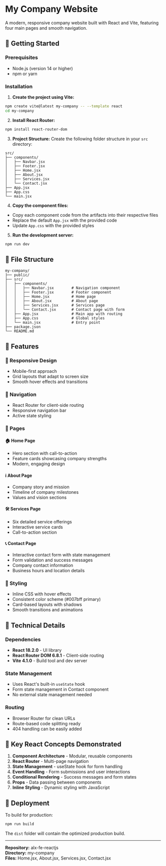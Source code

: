 # My Company Website

A modern, responsive company website built with React and Vite, featuring four main pages and smooth navigation.

## 🚀 Getting Started

### Prerequisites
- Node.js (version 14 or higher)
- npm or yarn

### Installation

1. **Create the project using Vite:**
```bash
npm create vite@latest my-company -- --template react
cd my-company
```

2. **Install React Router:**
```bash
npm install react-router-dom
```

3. **Project Structure:**
Create the following folder structure in your `src` directory:
```
src/
├── components/
│   ├── Navbar.jsx
│   ├── Footer.jsx
│   ├── Home.jsx
│   ├── About.jsx
│   ├── Services.jsx
│   └── Contact.jsx
├── App.jsx
├── App.css
└── main.jsx
```

4. **Copy the component files:**
- Copy each component code from the artifacts into their respective files
- Replace the default `App.jsx` with the provided code
- Update `App.css` with the provided styles

5. **Run the development server:**
```bash
npm run dev
```

## 📁 File Structure

```
my-company/
├── public/
├── src/
│   ├── components/
│   │   ├── Navbar.jsx        # Navigation component
│   │   ├── Footer.jsx        # Footer component  
│   │   ├── Home.jsx          # Home page
│   │   ├── About.jsx         # About page
│   │   ├── Services.jsx      # Services page
│   │   └── Contact.jsx       # Contact page with form
│   ├── App.jsx               # Main app with routing
│   ├── App.css               # Global styles
│   └── main.jsx              # Entry point
├── package.json
└── README.md
```

## 🎯 Features

### 📱 Responsive Design
- Mobile-first approach
- Grid layouts that adapt to screen size
- Smooth hover effects and transitions

### 🧭 Navigation
- React Router for client-side routing
- Responsive navigation bar
- Active state styling

### 📄 Pages

#### 🏠 Home Page
- Hero section with call-to-action
- Feature cards showcasing company strengths
- Modern, engaging design

#### ℹ️ About Page
- Company story and mission
- Timeline of company milestones
- Values and vision sections

#### 🛠️ Services Page
- Six detailed service offerings
- Interactive service cards
- Call-to-action section

#### 📞 Contact Page
- Interactive contact form with state management
- Form validation and success messages
- Company contact information
- Business hours and location details

### 🎨 Styling
- Inline CSS with hover effects
- Consistent color scheme (#007bff primary)
- Card-based layouts with shadows
- Smooth transitions and animations

## 🔧 Technical Details

### Dependencies
- **React 18.2.0** - UI library
- **React Router DOM 6.8.1** - Client-side routing
- **Vite 4.1.0** - Build tool and dev server

### State Management
- Uses React's built-in `useState` hook
- Form state management in Contact component
- No external state management needed

### Routing
- Browser Router for clean URLs
- Route-based code splitting ready
- 404 handling can be easily added

## 🎯 Key React Concepts Demonstrated

1. **Component Architecture** - Modular, reusable components
2. **React Router** - Multi-page navigation
3. **State Management** - useState hook for form handling
4. **Event Handling** - Form submissions and user interactions
5. **Conditional Rendering** - Success messages and form states
6. **Props** - Data passing between components
7. **Inline Styling** - Dynamic styling with JavaScript

## 🚀 Deployment

To build for production:
```bash
npm run build
```

The `dist` folder will contain the optimized production build.

---

**Repository:** alx-fe-reactjs  
**Directory:** my-company  
**Files:** Home.jsx, About.jsx, Services.jsx, Contact.jsx